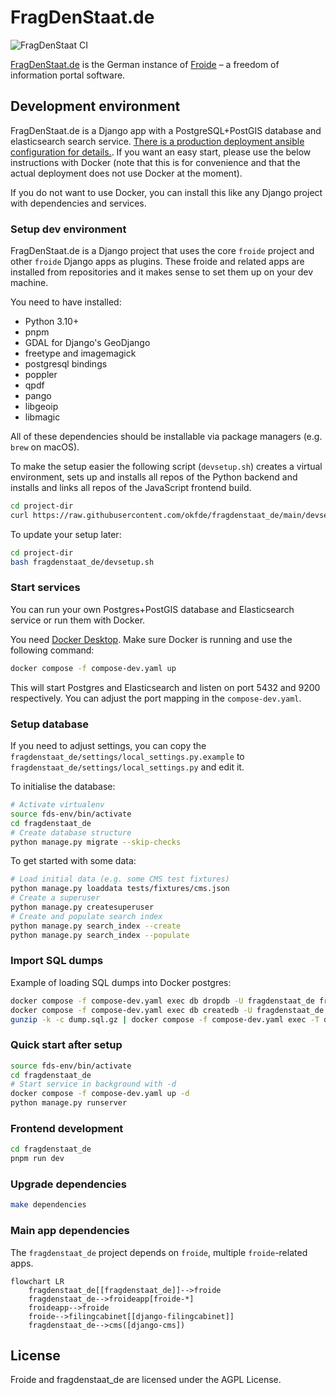 # FragDenStaat.de

![FragDenStaat CI](https://github.com/okfde/fragdenstaat_de/workflows/FragDenStaat%20CI/badge.svg)

[FragDenStaat.de](https://fragdenstaat.de) is the German instance of [Froide](https://github.com/okfde/froide) – a freedom of information portal software.

## Development environment

FragDenStaat.de is a Django app with a PostgreSQL+PostGIS database and elasticsearch search service.
[There is a production deployment ansible configuration for details.](https://github.com/okfde/fragdenstaat.de-ansible). If you want an easy start, please use the below instructions with Docker (note that this is for convenience and that the actual deployment does not use Docker at the moment).

If you do not want to use Docker, you can install this like any Django project with dependencies and services.

### Setup dev environment

FragDenStaat.de is a Django project that uses the core `froide` project and other `froide` Django apps as plugins. These froide and related apps are installed from repositories and it makes sense to set them up on your dev machine.

You need to have installed:

- Python 3.10+
- pnpm
- GDAL for Django's GeoDjango
- freetype and imagemagick
- postgresql bindings
- poppler
- qpdf
- pango
- libgeoip
- libmagic

All of these dependencies should be installable via package managers (e.g. `brew` on macOS).

To make the setup easier the following script (`devsetup.sh`) creates a virtual environment, sets up and installs all repos of the Python backend and installs and links all repos of the JavaScript frontend build.

```bash
cd project-dir
curl https://raw.githubusercontent.com/okfde/fragdenstaat_de/main/devsetup.sh | bash
```

To update your setup later:

```bash
cd project-dir
bash fragdenstaat_de/devsetup.sh
```

### Start services

You can run your own Postgres+PostGIS database and Elasticsearch service or run them with Docker.

You need [Docker Desktop](https://docs.docker.com/desktop). Make sure Docker is running and use the following command:

```bash
docker compose -f compose-dev.yaml up
```

This will start Postgres and Elasticsearch and listen on port 5432 and 9200 respectively. You can adjust the port mapping in the `compose-dev.yaml`.

### Setup database

If you need to adjust settings, you can copy the `fragdenstaat_de/settings/local_settings.py.example` to `fragdenstaat_de/settings/local_settings.py` and edit it.

To initialise the database:

```bash
# Activate virtualenv
source fds-env/bin/activate
cd fragdenstaat_de
# Create database structure
python manage.py migrate --skip-checks
```

To get started with some data:

```bash
# Load initial data (e.g. some CMS test fixtures)
python manage.py loaddata tests/fixtures/cms.json
# Create a superuser
python manage.py createsuperuser
# Create and populate search index
python manage.py search_index --create
python manage.py search_index --populate
```

### Import SQL dumps

Example of loading SQL dumps into Docker postgres:

```bash
docker compose -f compose-dev.yaml exec db dropdb -U fragdenstaat_de fragdenstaat_de
docker compose -f compose-dev.yaml exec db createdb -U fragdenstaat_de -O fragdenstaat_de fragdenstaat_de
gunzip -k -c dump.sql.gz | docker compose -f compose-dev.yaml exec -T db psql -U fragdenstaat_de
```

### Quick start after setup

```bash
source fds-env/bin/activate
cd fragdenstaat_de
# Start service in background with -d
docker compose -f compose-dev.yaml up -d
python manage.py runserver
```

### Frontend development

```bash
cd fragdenstaat_de
pnpm run dev
```

### Upgrade dependencies

```bash
make dependencies
```

### Main app dependencies

The `fragdenstaat_de` project depends on `froide`, multiple `froide`-related apps.

```mermaid
flowchart LR
    fragdenstaat_de[[fragdenstaat_de]]-->froide
    fragdenstaat_de-->froideapp[froide-*]
    froideapp-->froide
    froide-->filingcabinet[[django-filingcabinet]]
    fragdenstaat_de-->cms([django-cms])

```

## License

Froide and fragdenstaat_de are licensed under the AGPL License.
